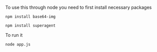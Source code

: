 To use this through node you need to first install necessary packages
```
npm install base64-img
```
```
npm install superagent
```

To run it
```
node app.js
```
